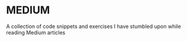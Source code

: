 MEDIUM
===

A collection of code snippets and exercises I have stumbled upon while reading Medium articles